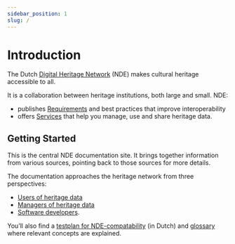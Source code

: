 ```yaml
---
sidebar_position: 1
slug: /
---
```


# Introduction

The Dutch [Digital Heritage Network](https://netwerkdigitaalerfgoed.nl/en) (NDE) makes cultural heritage accessible to all.

It is a collaboration between heritage institutions, both large and small. NDE:

* publishes [Requirements](requirements.md) and best practices that improve interoperability   
* offers [Services](services/index.md) that help you manage, use and share heritage data.

## Getting Started

This is the central NDE documentation site. 
It brings together information from various sources, pointing back to those sources for more details. 

The documentation approaches the heritage network from three perspectives:

* [Users of heritage data](use/index.md)
* [Managers of heritage data](publish/index.md)
* [Software developers](build/index.md).

You’ll also find a [testplan for NDE-compatability](test.md) (in Dutch) and [glossary](glossary.md) where relevant concepts are explained.
